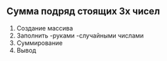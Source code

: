 ## Сумма подряд стоящих 3х чисел

1. Создание массива
2. Заполнить 
-руками
-случайными числами
3. Суммирование
4. Вывод